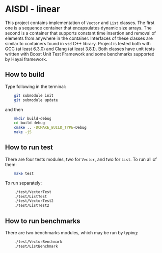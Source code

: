 # AISDI - linear

This project contains implementation of `Vector` and `List` classes. The first one is a sequence container that encapsulates dynamic size arrays. The second is a container that supports constant time insertion and removal of elements from anywhere in the container. Interfaces of these classes are similar to containers found in `std` C++ library. Project is tested both with GCC (at least 6.3.0) and Clang (at least 3.8.1). Both classes have unit tests written with Boost Unit Test Framework and some benchmarks supported by Hayai framework.

## How to build

Type following in the terminal:

```sh
	git submodule init
	git submodule update
```

and then

```sh
	mkdir build-debug
	cd build-debug
	cmake .. -DCMAKE_BUILD_TYPE=Debug
	make -j5
```

## How to run test

There are four tests modules, two for `Vector`, and two for `List`. To run all of them:

```sh
	make test
```

To run separately:

```sh
	./test/VectorTest
	./test/ListTest
	./test/VectorTest2
	./test/ListTest2
```

## How to run benchmarks

There are two benchmarks modules, which may be run by typing:

```sh
	./test/VectorBenchmark
	./test/ListBenchmark
```
